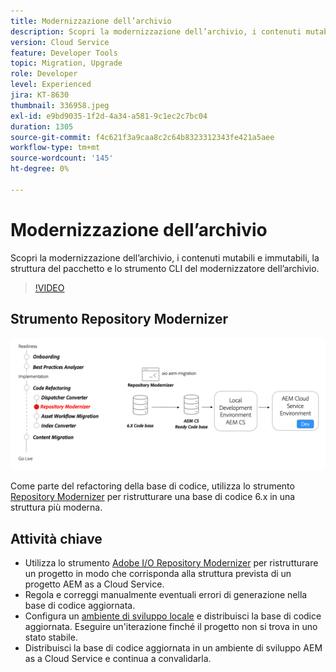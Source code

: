```yaml
---
title: Modernizzazione dell’archivio
description: Scopri la modernizzazione dell’archivio, i contenuti mutabili e immutabili, la struttura del pacchetto e lo strumento CLI del modernizzatore dell’archivio.
version: Cloud Service
feature: Developer Tools
topic: Migration, Upgrade
role: Developer
level: Experienced
jira: KT-8630
thumbnail: 336958.jpeg
exl-id: e9bd9035-1f2d-4a34-a581-9c1ec2c7bc04
duration: 1305
source-git-commit: f4c621f3a9caa8c2c64b8323312343fe421a5aee
workflow-type: tm+mt
source-wordcount: '145'
ht-degree: 0%

---
```


# Modernizzazione dell’archivio

Scopri la modernizzazione dell’archivio, i contenuti mutabili e immutabili, la struttura del pacchetto e lo strumento CLI del modernizzatore dell’archivio.

>[!VIDEO](https://video.tv.adobe.com/v/336958?quality=12&learn=on)

## Strumento Repository Modernizer

![Modernizzatore archivio](./assets/repository-modernizer.png)

Come parte del refactoring della base di codice, utilizza lo strumento [Repository Modernizer](https://experienceleague.adobe.com/docs/experience-manager-cloud-service/moving/refactoring-tools/repo-modernizer.html) per ristrutturare una base di codice 6.x in una struttura più moderna.

## Attività chiave

* Utilizza lo strumento [Adobe I/O Repository Modernizer](https://github.com/adobe/aio-cli-plugin-aem-cloud-service-migration#command-aio-aem-migrationrepository-modernizer) per ristrutturare un progetto in modo che corrisponda alla struttura prevista di un progetto AEM as a Cloud Service.
* Regola e correggi manualmente eventuali errori di generazione nella base di codice aggiornata.
* Configura un [ambiente di sviluppo locale](https://experienceleague.adobe.com/docs/experience-manager-learn/cloud-service/local-development-environment-set-up/overview.html?lang=it) e distribuisci la base di codice aggiornata. Eseguire un&#39;iterazione finché il progetto non si trova in uno stato stabile.
* Distribuisci la base di codice aggiornata in un ambiente di sviluppo AEM as a Cloud Service e continua a convalidarla.
